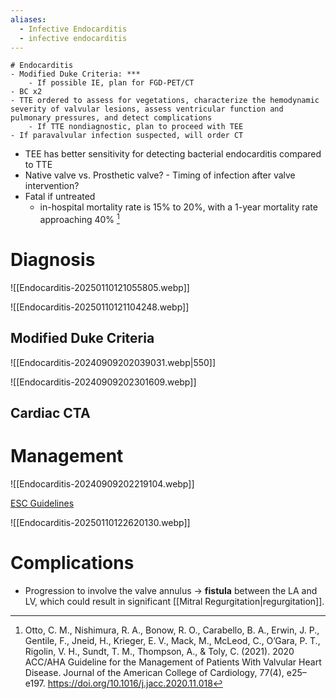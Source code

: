 ```yaml
---
aliases:
  - Infective Endocarditis
  - infective endocarditis
---
```

```text
# Endocarditis
- Modified Duke Criteria: ***
	- If possible IE, plan for FGD-PET/CT
- BC x2
- TTE ordered to assess for vegetations, characterize the hemodynamic severity of valvular lesions, assess ventricular function and pulmonary pressures, and detect complications
	- If TTE nondiagnostic, plan to proceed with TEE
- If paravalvular infection suspected, will order CT
```

- TEE has better sensitivity for detecting bacterial endocarditis compared to TTE
- Native valve vs. Prosthetic valve?
		- Timing of infection after valve intervention?
- Fatal if untreated
	- in-hospital mortality rate is 15% to 20%, with a 1-year mortality rate approaching 40% [^otto]

# Diagnosis

![[Endocarditis-20250110121055805.webp]]

![[Endocarditis-20250110121104248.webp]]

## Modified Duke Criteria

![[Endocarditis-20240909202039031.webp|550]]

![[Endocarditis-20240909202301609.webp]]

## Cardiac CTA


# Management

![[Endocarditis-20240909202219104.webp]]

[ESC Guidelines](https://academic.oup.com/eurheartj/article/44/39/3948/7243107#429636718)

![[Endocarditis-20250110122620130.webp]]
# Complications

- Progression to involve the valve annulus → **fistula** between the LA and LV, which could result in significant [[Mitral Regurgitation|regurgitation]].


[^otto]: Otto, C. M., Nishimura, R. A., Bonow, R. O., Carabello, B. A., Erwin, J. P., Gentile, F., Jneid, H., Krieger, E. V., Mack, M., McLeod, C., O’Gara, P. T., Rigolin, V. H., Sundt, T. M., Thompson, A., & Toly, C. (2021). 2020 ACC/AHA Guideline for the Management of Patients With Valvular Heart Disease. Journal of the American College of Cardiology, 77(4), e25–e197. https://doi.org/10.1016/j.jacc.2020.11.018

